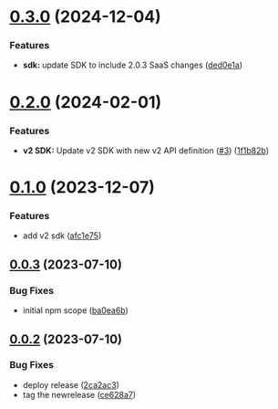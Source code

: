 # [0.3.0](https://github.com/IBM/watsonxdata-node-sdk/compare/v0.2.0...v0.3.0) (2024-12-04)


### Features

* **sdk:** update SDK to include 2.0.3 SaaS changes ([ded0e1a](https://github.com/IBM/watsonxdata-node-sdk/commit/ded0e1ae4b761e0fbfa7f90899d2d55aa1a6c54a))

# [0.2.0](https://github.com/IBM/watsonxdata-node-sdk/compare/v0.1.0...v0.2.0) (2024-02-01)


### Features

* **v2 SDK:** Update v2 SDK with new v2 API definition ([#3](https://github.com/IBM/watsonxdata-node-sdk/issues/3)) ([1f1b82b](https://github.com/IBM/watsonxdata-node-sdk/commit/1f1b82bf7a202eef91f535256d16db8758bcecee))

# [0.1.0](https://github.com/IBM/watsonxdata-node-sdk/compare/v0.0.3...v0.1.0) (2023-12-07)


### Features

* add v2 sdk ([afc1e75](https://github.com/IBM/watsonxdata-node-sdk/commit/afc1e756588b1203120a56ef56e4810207af8fe5))

## [0.0.3](https://github.com/IBM/watsonxdata-node-sdk/compare/v0.0.2...v0.0.3) (2023-07-10)


### Bug Fixes

* initial npm scope ([ba0ea6b](https://github.com/IBM/watsonxdata-node-sdk/commit/ba0ea6bb3b021e1874a4e631863b794cc26b7ced))

## [0.0.2](https://github.com/IBM/watsonxdata-node-sdk/compare/v0.0.1...v0.0.2) (2023-07-10)


### Bug Fixes

* deploy release ([2ca2ac3](https://github.com/IBM/watsonxdata-node-sdk/commit/2ca2ac3543d8105a942e493e747aaa1490e1e977))
* tag the newrelease ([ce628a7](https://github.com/IBM/watsonxdata-node-sdk/commit/ce628a7c1bb0c6899e77b696284c549e2328bb12))
